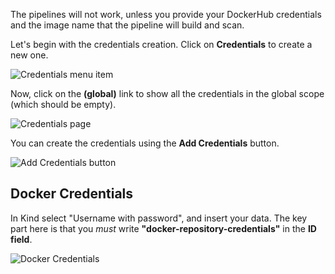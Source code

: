 The pipelines will not work, unless you provide your DockerHub credentials and the image name that the pipeline will build and scan.

Let's begin with the credentials creation. Click on **Credentials** to create a new one.

![Credentials menu item](/sysdig/scenarios/monitor-lab07/assets/image08.png)

Now, click on the **(global)** link to show all the credentials in the global scope (which should be empty).

![Credentials page](/sysdig/scenarios/monitor-lab07/assets/image09.png)

You can create the credentials using the **Add Credentials** button.

![Add Credentials button](/sysdig/scenarios/monitor-lab07/assets/image10.png)

Docker Credentials
------------------

In Kind select "Username with password", and insert your data.
The key part here is that you _must_ write **"docker-repository-credentials"** in the **ID field**.

![Docker Credentials](/sysdig/scenarios/monitor-lab07/assets/image11.png)